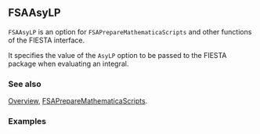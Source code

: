 ## FSAAsyLP

`FSAAsyLP` is an option for `FSAPrepareMathematicaScripts` and other functions of the FIESTA interface.

It specifies the value of the `AsyLP` option to be passed to the FIESTA package when evaluating an integral.

### See also

[Overview](Extra/FeynHelpers.md), [FSAPrepareMathematicaScripts](FSAPrepareMathematicaScripts.md).

### Examples